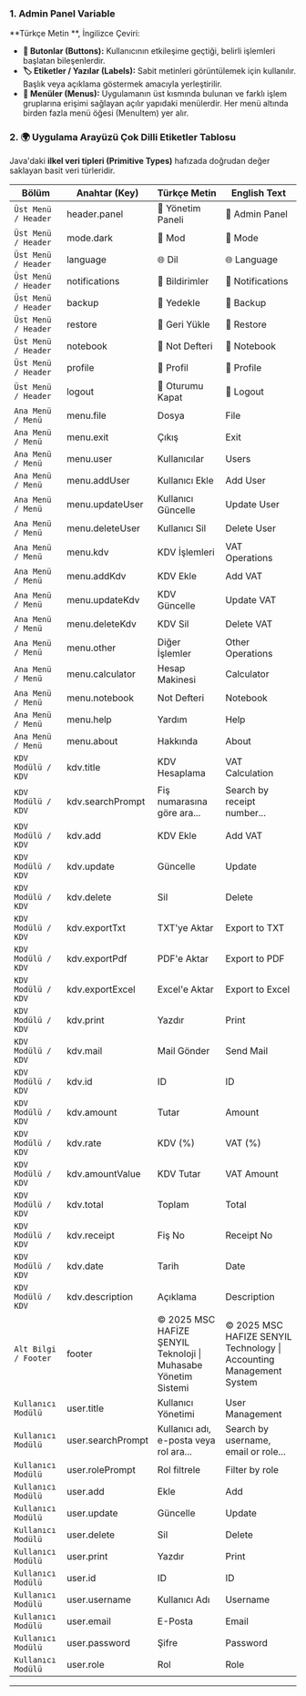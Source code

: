 ### **1. Admin Panel Variable**
**Türkçe Metin **, İngilizce Çeviri:
- **🔘 Butonlar (Buttons):** Kullanıcının etkileşime geçtiği, belirli işlemleri başlatan bileşenlerdir.
- **🏷️ Etiketler / Yazılar (Labels):** Sabit metinleri görüntülemek için kullanılır. Başlık veya açıklama göstermek amacıyla yerleştirilir.
- **📂 Menüler (Menus):** Uygulamanın üst kısmında bulunan ve farklı işlem gruplarına erişimi sağlayan açılır yapıdaki menülerdir. Her menü altında birden fazla menü öğesi (MenuItem) yer alır.

### **2.  🌍 Uygulama Arayüzü Çok Dilli Etiketler Tablosu**
Java'daki **ilkel veri tipleri (Primitive Types)** hafızada doğrudan değer saklayan basit veri türleridir.

| Bölüm                | Anahtar (Key)    | Türkçe Metin     | English Text      |
|----------------------|------------------|------------------|-------------------|
| `Üst Menü / Header`  | header.panel     | 🔧 Yönetim Paneli | 🔧 Admin Panel    |
| `Üst Menü / Header`  | mode.dark        | 🌙 Mod           | 🌙 Mode           |
| `Üst Menü / Header`  | language         | 🌐 Dil           | 🌐 Language       |
| `Üst Menü / Header`  | notifications    | 🔔 Bildirimler   | 🔔 Notifications  |
| `Üst Menü / Header`  | backup           | 💾 Yedekle       | 💾 Backup         |
| `Üst Menü / Header`  | restore          | 🔁 Geri Yükle    | 🔁 Restore        |
| `Üst Menü / Header`  | notebook         | 📝 Not Defteri   | 📝 Notebook       |
| `Üst Menü / Header`  | profile          | 👤 Profil        | 👤 Profile        |
| `Üst Menü / Header`  | logout           | 🚦 Oturumu Kapat |  🚦 Logout        |
| `Ana Menü / Menü`    | menu.file        | Dosya            | File              |
| `Ana Menü / Menü`    | menu.exit        | Çıkış            | Exit              |
| `Ana Menü / Menü`    | menu.user        | Kullanıcılar     | Users             |
| `Ana Menü / Menü`    | menu.addUser     | Kullanıcı Ekle   | Add User          |
| `Ana Menü / Menü`    | menu.updateUser  | Kullanıcı Güncelle | Update User       |
| `Ana Menü / Menü`    | menu.deleteUser  | Kullanıcı Sil    | Delete User       |
| `Ana Menü / Menü`    | menu.kdv         | KDV İşlemleri    | VAT Operations    |
| `Ana Menü / Menü`    | menu.addKdv      | KDV Ekle         | Add VAT           |
| `Ana Menü / Menü`    | menu.updateKdv   | KDV Güncelle     | Update VAT        |
| `Ana Menü / Menü`    | menu.deleteKdv   | KDV Sil          | Delete VAT        |
| `Ana Menü / Menü`    | menu.other       | Diğer İşlemler   | Other Operations  |
| `Ana Menü / Menü`    | menu.calculator  | Hesap Makinesi   | Calculator        |
| `Ana Menü / Menü`    | menu.notebook    | Not Defteri      | Notebook          |
| `Ana Menü / Menü`    | menu.help        | Yardım           | Help              |
| `Ana Menü / Menü`    | menu.about       | Hakkında         | About             |
| `KDV Modülü / KDV`   | kdv.title        | KDV Hesaplama    | VAT Calculation   |
| `KDV Modülü / KDV`   | kdv.searchPrompt | Fiş numarasına göre ara... | Search by receipt number... |
| `KDV Modülü / KDV`   | kdv.add          | KDV Ekle         | Add VAT           |
| `KDV Modülü / KDV`   | kdv.update       | Güncelle         | Update            |
| `KDV Modülü / KDV`   | kdv.delete       | Sil              | Delete            |
| `KDV Modülü / KDV`   | kdv.exportTxt    | TXT'ye Aktar     | Export to TXT     |
| `KDV Modülü / KDV`   | kdv.exportPdf    | PDF'e Aktar      | Export to PDF     |
| `KDV Modülü / KDV`   | kdv.exportExcel  | Excel'e Aktar    | Export to Excel   |
| `KDV Modülü / KDV`   | kdv.print        | Yazdır           | Print             |
| `KDV Modülü / KDV`   | kdv.mail         | Mail Gönder      | Send Mail         |
| `KDV Modülü / KDV`   | kdv.id           | ID               | ID                |
| `KDV Modülü / KDV`   | kdv.amount       | Tutar            | Amount            |
| `KDV Modülü / KDV`   | kdv.rate         | KDV (%)          | VAT (%)           |
| `KDV Modülü / KDV`   | kdv.amountValue  | KDV Tutar        | VAT Amount        |
| `KDV Modülü / KDV`   | kdv.total        | Toplam           | Total             |
| `KDV Modülü / KDV`   | kdv.receipt      | Fiş No           | Receipt No        |
| `KDV Modülü / KDV`   | kdv.date         | Tarih            | Date              |
| `KDV Modülü / KDV`   | kdv.description  | Açıklama         | Description       |
| `Alt Bilgi / Footer` | footer           | © 2025 MSC HAFİZE ŞENYIL Teknoloji \| Muhasabe Yönetim Sistemi | © 2025 MSC HAFIZE SENYIL Technology \| Accounting Management System |
| `Kullanıcı Modülü`   | user.title       | Kullanıcı Yönetimi | User Management   |
| `Kullanıcı Modülü`   | user.searchPrompt | Kullanıcı adı, e-posta veya rol ara... | Search by username, email or role... |
| `Kullanıcı Modülü`   | user.rolePrompt  | Rol filtrele     | Filter by role    |
| `Kullanıcı Modülü`   | user.add         | Ekle             | Add               |
| `Kullanıcı Modülü`   | user.update      | Güncelle         | Update            |
| `Kullanıcı Modülü`   | user.delete      | Sil              | Delete            |
| `Kullanıcı Modülü`   | user.print       | Yazdır           | Print             |
| `Kullanıcı Modülü`   | user.id          | ID               | ID                |
| `Kullanıcı Modülü`   | user.username    | Kullanıcı Adı    | Username          |
| `Kullanıcı Modülü`   | user.email       | E-Posta          | Email             |
| `Kullanıcı Modülü`   | user.password    | Şifre            | Password          |
| `Kullanıcı Modülü`   | user.role        | Rol              | Role              |

---